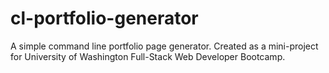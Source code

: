 # cl-portfolio-generator
A simple command line portfolio page generator.  Created as a mini-project for University of Washington Full-Stack Web Developer Bootcamp.
